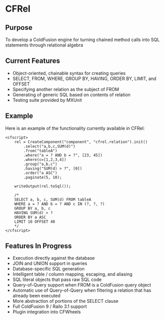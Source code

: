 # CFRel

## Purpose

To develop a ColdFusion engine for turning chained method calls into SQL statements through relational algebra

## Current Features

* Object-oriented, chainable syntax for creating queries
* SELECT, FROM, WHERE, GROUP BY, HAVING, ORDER BY, LIMIT, and OFFSET
* Specifying another relation as the subject of FROM
* Generating of generic SQL based on contents of relation
* Testing suite provided by MXUnit

## Example

Here is an example of the functionality currently available in CFRel:

	<cfscript>
		rel = CreateComponent("component", "cfrel.relation").init()
			.select("a,b,c,SUM(d)")
			.from("tableA")
			.where("a = ? AND b = ?", [23, 45])
			.where(c=[1,2,3,4])
			.group("a,b,c")
			.having("SUM(d) > ?", [0])
			.order("a ASC")
			.paginate(5, 10);
		
		writeOutput(rel.toSql());
		
		/*
		SELECT a, b, c, SUM(d) FROM tableA
		WHERE a = ? AND b = ? AND c IN (?, ?, ?)
		GROUP BY a, b, c
		HAVING SUM(d) > ?
		ORDER BY a ASC
		LIMIT 10 OFFSET 40
		*/
	</cfscript>

## Features In Progress

* Execution directly against the database
* JOIN and UNION support in queries
* Database-specific SQL generation
* Intelligent table / column mapping, escaping, and aliasing
* SQL literal objects that pass raw SQL code
* Query-of-Query support when FROM is a ColdFusion query object
* Automatic use of Query-of-Query when filtering a relation that has already been executed
* More abstraction of portions of the SELECT clause
* Full ColdFusion 9 / Railo 3.1 support
* Plugin integration into CFWheels
